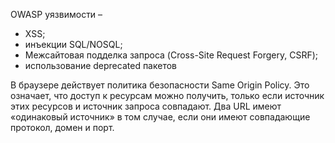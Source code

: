 OWASP уязвимости –
- XSS;
- инъекции SQL/NOSQL; 
- Межсайтовая подделка запроса (Cross-Site Request Forgery, CSRF); 
- использование deprecated пакетов 


В браузере действует политика безопасности Same Origin Policy. Это означает, что доступ к ресурсам можно получить, только если источник этих ресурсов и источник запроса совпадают. Два URL имеют «одинаковый источник» в том случае, если они имеют совпадающие протокол, домен и порт.